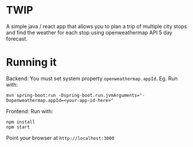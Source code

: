 # TWIP
A simple java / react app that allows you to plan a trip of multiple city stops
and find the weather for each stop using openweathermap API 5 day forecast.

# Running it

Backend: You must set system property `openweathermap.appId`.  Eg. Run with:

```
mvn spring-boot:run -Dspring-boot.run.jvmArguments="-Dopenweathermap.appId=<your-app-id-here>"
```

Frontend: Run with:

```
npm install
npm start
```

Point your browser at `http://localhost:3000`